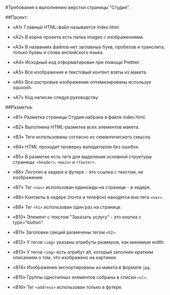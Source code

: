#Требования к выполнению верстки страницы "Студия".

##Проект:

-   «A1» Главный HTML-файл называется index.html.

-   «A2» В корне проекта есть папка images с изображениями.

-   «A3» В названиях файлов нет заглавных букв, пробелов и транслита, только буквы и слова английского языка.

-   «A4» Исходный код отформатирован при помощи Prettier.

-   «A5» Все изображения и текстовый контент взяты из макета.

-   «A6» Все растровые изображения оптимизированы используя squoosh.

-   «A7» Код написан следуя руководству.

##Разметка:

-   «B1» Разметка страницы Студия набрана в файле index.html.

-   «B2» Выполнена HTML-разметка всех элементов макета.

-   «B3» Теги использованы согласно их семантического смысла.

-   «B4» HTML проходит проверку валидатором без ошибок.

-   «B5» В разметке есть теги для выделения основной структуры страницы: `<header>`, `<main>` и `<footer>`.

-   «B6» Логотип в хедере и футере - это ссылка с текстом, не изображение.

-   «B7» Тег `<nav>` использован единожды на странице - в хедере.

-   «B8» Контакты в хедере (почта и телефон) находятся вне тега `<nav>`.

-   «B9» Тег `<h1>` использован один раз на странице.

-   «B10» Элемент с текстом "Заказать услугу" - это кнопка с type="button".

-   «B11» Заголовки секций размечены тегом `<h2>`.

-   «B12» У тегов `<img>` указаны атрибуты размеров, как минимум width.

-   «B13» У тегов `<img>` есть атрибут alt, который заполнен кратким описанием о том, что изображено на картинке.

-   «B14» Изображения экспортированы из макета в формате `jpg`.

-   «B15» Группы однотипных элементов собраны в списки `<ul>`.

-   «B16» Тег `<address>` использован только в футере.
